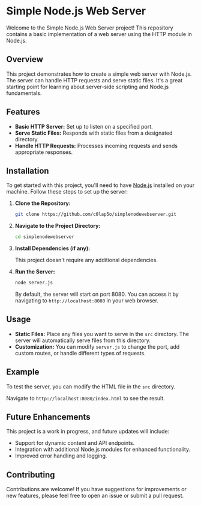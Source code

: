 # Simple Node.js Web Server

Welcome to the Simple Node.js Web Server project! This repository contains a basic implementation of a web server using the HTTP module in Node.js.

## Overview

This project demonstrates how to create a simple web server with Node.js. The server can handle HTTP requests and serve static files. It's a great starting point for learning about server-side scripting and Node.js fundamentals.

## Features

- **Basic HTTP Server:** Set up to listen on a specified port.
- **Serve Static Files:** Responds with static files from a designated directory.
- **Handle HTTP Requests:** Processes incoming requests and sends appropriate responses.

## Installation

To get started with this project, you'll need to have [Node.js](https://nodejs.org/) installed on your machine. Follow these steps to set up the server:

1. **Clone the Repository:**

   ```bash
   git clone https://github.com/c0lap5o/simplenodewebserver.git
   ```

2. **Navigate to the Project Directory:**

   ```bash
   cd simplenodewebserver
   ```

3. **Install Dependencies (if any):**

   This project doesn't require any additional dependencies. 

4. **Run the Server:**

   ```bash
   node server.js
   ```

   By default, the server will start on port 8080. You can access it by navigating to `http://localhost:8080` in your web browser.

## Usage

- **Static Files:** Place any files you want to serve in the `src` directory. The server will automatically serve files from this directory.
- **Customization:** You can modify `server.js` to change the port, add custom routes, or handle different types of requests.

## Example

To test the server, you can modify the HTML file in the `src` directory.

Navigate to `http://localhost:8080/index.html` to see the result.

## Future Enhancements

This project is a work in progress, and future updates will include:

- Support for dynamic content and API endpoints.
- Integration with additional Node.js modules for enhanced functionality.
- Improved error handling and logging.

## Contributing

Contributions are welcome! If you have suggestions for improvements or new features, please feel free to open an issue or submit a pull request.
